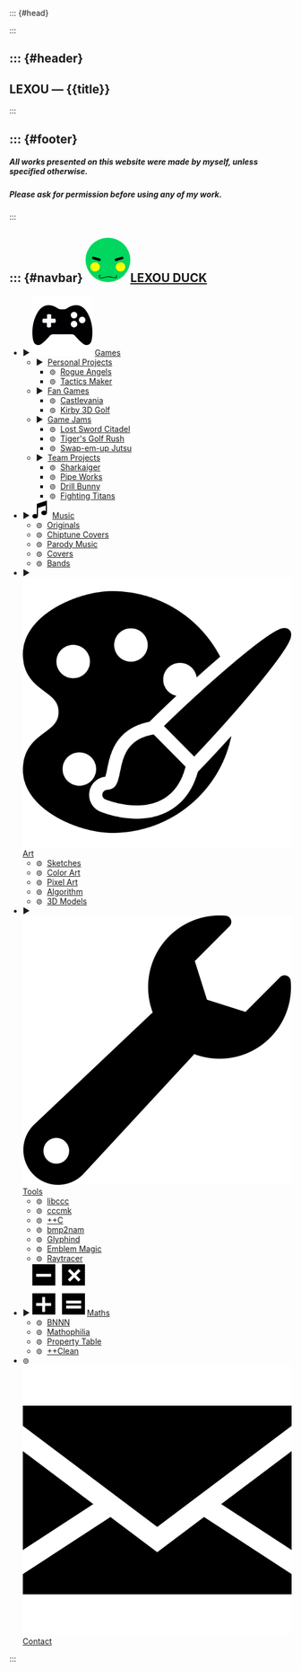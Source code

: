 <!-- This file holds HTML templates, for easy reuse across different pages -->



::: {#head}
<!-- website info -->
<title>{{title}}</title>
<meta name="description" content="{{description}}">
:::



::: {#header}
-----
LEXOU — {{title}}
-----
:::



::: {#footer}
-----
##### All works presented on this website were made by myself, unless specified otherwise.
##### Please ask for permission before using any of my work.
:::



::: {#navbar}
<img src="/assets/icon.png" class="icon" style="border-radius:50%;" />[LEXOU DUCK](/pages/index.html)
----------
<ul class="treeview">
<li> <span class="treeview_node">▶</span> <img class="icon svg" alt="" src="/pages/games/icon.svg"                                 /> <a href="/pages/games/index.html"                                  >Games             </a> <ul class="treeview nested">
<li> <span class="treeview_node">▶</span> <img class="icon svg" alt="" src="/pages/games/personal/icon.svg"                        /> <a href="/pages/games/personal/index.html"                         >Personal Projects </a> <ul class="treeview nested">
<li> <span class="treeview_leaf">⊚</span> <img class="icon svg" alt="" src="/pages/games/personal/rogue_angels/icon.svg"           /> <a href="/pages/games/personal/rogue_angels/index.html"            >Rogue Angels      </a> </li>
<li> <span class="treeview_leaf">⊚</span> <img class="icon svg" alt="" src="/pages/games/personal/tactics_maker/icon.svg"          /> <a href="/pages/games/personal/tactics_maker/index.html"           >Tactics Maker     </a> </li> </ul> </li>
<li> <span class="treeview_node">▶</span> <img class="icon svg" alt="" src="/pages/games/fangames/icon.svg"                        /> <a href="/pages/games/fangames/index.html"                         >Fan Games         </a> <ul class="treeview nested">
<li> <span class="treeview_leaf">⊚</span> <img class="icon svg" alt="" src="/pages/games/fangames/castlevania/icon.svg"            /> <a href="/pages/games/fangames/castlevania/index.html"             >Castlevania       </a> </li>
<li> <span class="treeview_leaf">⊚</span> <img class="icon svg" alt="" src="/pages/games/fangames/kirby_golf/icon.svg"             /> <a href="/pages/games/fangames/kirby_golf/index.html"              >Kirby 3D Golf     </a> </li> </ul> </li>
<li> <span class="treeview_node">▶</span> <img class="icon svg" alt="" src="/pages/games/gamejams/icon.svg"                        /> <a href="/pages/games/gamejams/index.html"                         >Game Jams         </a> <ul class="treeview nested">
<li> <span class="treeview_leaf">⊚</span> <img class="icon svg" alt="" src="/pages/games/gamejams/lost_sword_citadel/icon.svg"     /> <a href="/pages/games/gamejams/lost_sword_citadel/index.html"      >Lost Sword Citadel</a> </li>
<li> <span class="treeview_leaf">⊚</span> <img class="icon svg" alt="" src="/pages/games/gamejams/tiger_woods_golf_rush/icon.svg"  /> <a href="/pages/games/gamejams/tiger_woods_golf_rush/index.html"   >Tiger's Golf Rush </a> </li>
<li> <span class="treeview_leaf">⊚</span> <img class="icon svg" alt="" src="/pages/games/gamejams/swap_jutsu/icon.svg"             /> <a href="/pages/games/gamejams/swap_jutsu/index.html"              >Swap-em-up Jutsu  </a> </li> </ul> </li>
<li> <span class="treeview_node">▶</span> <img class="icon svg" alt="" src="/pages/games/teamprojects/icon.svg"                    /> <a href="/pages/games/teamprojects/index.html"                     >Team Projects     </a> <ul class="treeview nested">
<li> <span class="treeview_leaf">⊚</span> <img class="icon svg" alt="" src="/pages/games/teamprojects/sharkaiger/icon.svg"         /> <a href="/pages/games/teamprojects/sharkaiger/index.html"          >Sharkaiger        </a> </li>
<li> <span class="treeview_leaf">⊚</span> <img class="icon svg" alt="" src="/pages/games/teamprojects/pipe_works/icon.svg"         /> <a href="/pages/games/teamprojects/pipe_works/index.html"          >Pipe Works        </a> </li>
<li> <span class="treeview_leaf">⊚</span> <img class="icon svg" alt="" src="/pages/games/teamprojects/drill_bunny/icon.svg"        /> <a href="/pages/games/teamprojects/drill_bunny/index.html"         >Drill Bunny       </a> </li>
<li> <span class="treeview_leaf">⊚</span> <img class="icon svg" alt="" src="/pages/games/teamprojects/fighting_titans/icon.svg"    /> <a href="/pages/games/teamprojects/fighting_titans/index.html"     >Fighting Titans   </a> </li> </ul> </li>
</ul> </li>
<li> <span class="treeview_node">▶</span> <img class="icon svg" alt="" src="/pages/music/icon.svg"                                 /> <a href="/pages/music/index.html"                                  >Music             </a> <ul class="treeview nested">
<li> <span class="treeview_leaf">⊚</span> <img class="icon svg" alt="" src="/pages/music/originals/icon.svg"                       /> <a href="/pages/music/originals/index.html"                        >Originals         </a> </li>
<li> <span class="treeview_leaf">⊚</span> <img class="icon svg" alt="" src="/pages/music/chiptunes/icon.svg"                       /> <a href="/pages/music/chiptunes/index.html"                        >Chiptune Covers   </a> </li>
<li> <span class="treeview_leaf">⊚</span> <img class="icon svg" alt="" src="/pages/music/parodies/icon.svg"                        /> <a href="/pages/music/parodies/index.html"                         >Parody Music      </a> </li>
<li> <span class="treeview_leaf">⊚</span> <img class="icon svg" alt="" src="/pages/music/covers/icon.svg"                          /> <a href="/pages/music/covers/index.html"                           >Covers            </a> </li>
<li> <span class="treeview_leaf">⊚</span> <img class="icon svg" alt="" src="/pages/music/bands/icon.svg"                           /> <a href="/pages/music/bands/index.html"                            >Bands             </a> </li>
</ul> </li>
<li> <span class="treeview_node">▶</span> <img class="icon svg" alt="" src="/pages/art/icon.svg"                                   /> <a href="/pages/art/index.html"                                    >Art               </a> <ul class="treeview nested">
<li> <span class="treeview_leaf">⊚</span> <img class="icon svg" alt="" src="/pages/art/sketches/icon.svg"                          /> <a href="/pages/art/sketches/index.html"                           >Sketches          </a> </li>
<li> <span class="treeview_leaf">⊚</span> <img class="icon svg" alt="" src="/pages/art/colorart/icon.svg"                          /> <a href="/pages/art/colorart/index.html"                           >Color Art         </a> </li>
<li> <span class="treeview_leaf">⊚</span> <img class="icon svg" alt="" src="/pages/art/pixelart/icon.svg"                          /> <a href="/pages/art/pixelart/index.html"                           >Pixel Art         </a> </li>
<li> <span class="treeview_leaf">⊚</span> <img class="icon svg" alt="" src="/pages/art/algorithm/icon.svg"                         /> <a href="/pages/art/algorithm/index.html"                          >Algorithm         </a> </li>
<li> <span class="treeview_leaf">⊚</span> <img class="icon svg" alt="" src="/pages/art/models/icon.svg"                            /> <a href="/pages/art/models/index.html"                             >3D Models         </a> </li>
</ul> </li>
<li> <span class="treeview_node">▶</span> <img class="icon svg" alt="" src="/pages/tools/icon.svg"                                 /> <a href="/pages/tools/index.html"                                  >Tools             </a> <ul class="treeview nested">
<li> <span class="treeview_leaf">⊚</span> <img class="icon svg" alt="" src="/pages/tools/libccc/icon.svg"                          /> <a href="/pages/tools/libccc/index.html"                           >libccc            </a> </li>
<li> <span class="treeview_leaf">⊚</span> <img class="icon svg" alt="" src="/pages/tools/cccmk/icon.svg"                           /> <a href="/pages/tools/cccmk/index.html"                            >cccmk             </a> </li>
<li> <span class="treeview_leaf">⊚</span> <img class="icon svg" alt="" src="/pages/tools/ccc/icon.svg"                             /> <a href="/pages/tools/ccc/index.html"                              >++C               </a> </li>
<li> <span class="treeview_leaf">⊚</span> <img class="icon svg" alt="" src="/pages/tools/bmp2nam/icon.svg"                         /> <a href="/pages/tools/bmp2nam/index.html"                          >bmp2nam           </a> </li>
<li> <span class="treeview_leaf">⊚</span> <img class="icon svg" alt="" src="/pages/tools/glyphind/icon.svg"                        /> <a href="/pages/tools/glyphind/index.html"                         >Glyphind          </a> </li>
<li> <span class="treeview_leaf">⊚</span> <img class="icon svg" alt="" src="/pages/tools/emblem_magic/icon.svg"                    /> <a href="/pages/tools/emblem_magic/index.html"                     >Emblem Magic      </a> </li>
<li> <span class="treeview_leaf">⊚</span> <img class="icon svg" alt="" src="/pages/tools/raytracer/icon.svg"                       /> <a href="/pages/tools/raytracer/index.html"                        >Raytracer         </a> </li>
</ul> </li>
<li> <span class="treeview_node">▶</span> <img class="icon svg" alt="" src="/pages/maths/icon.svg"                                 /> <a href="/pages/maths/index.html"                                  >Maths             </a> <ul class="treeview nested">
<li> <span class="treeview_leaf">⊚</span> <img class="icon svg" alt="" src="/pages/maths/bnnn/icon.svg"                            /> <a href="/pages/maths/bnnn/index.html"                             >BNNN              </a> </li>
<li> <span class="treeview_leaf">⊚</span> <img class="icon svg" alt="" src="/pages/maths/mathophilia/icon.svg"                     /> <a href="/pages/maths/mathophilia/index.html"                      >Mathophilia       </a> </li>
<li> <span class="treeview_leaf">⊚</span> <img class="icon svg" alt="" src="/pages/maths/property_table/icon.svg"                  /> <a href="/pages/maths/property_table/index.html"                   >Property Table    </a> </li>
<li> <span class="treeview_leaf">⊚</span> <img class="icon svg" alt="" src="/pages/maths/ccclean/icon.svg"                         /> <a href="/pages/maths/ccclean/index.html"                          >++Clean           </a> </li>
</ul> </li>
<li> <span class="treeview_leaf">⊚</span> <img class="icon svg" alt="" src="/pages/contact/icon.svg"                               /> <a href="/pages/contact/index.html"                                >Contact           </a> </li>
</ul>
:::
